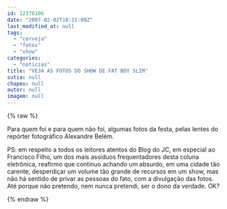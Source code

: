 ```yaml
---
id: 12376106
date: "2007-02-02T18:15:00Z"
last_modified_at: null
tags:
  - "cerveja"
  - "fotos"
  - "show"
categories:
  - "noticias"
title: "VEJA AS FOTOS DO SHOW DE FAT BOY SLIM"
sutia: null
chapeu: null
autor: null
imagem: null
---
```

{% raw %}
<p><P>Para quem foi e para quem não foi, algumas fotos da festa, pelas lentes do repórter fotográfico Alexandre Belém.</P></p>
<p><P>PS: em respeito a todos os leitores atentos do Blog do JC, em especial ao Francisco Filho, um dos mais assíduos frequentadores desta coluna eletrônica, reafirmo que continuo achando um absurdo, em uma cidade tão carente,&nbsp;desperdiçar um volume tão grande de recursos em um show, mas não há sentido de privar as pessoas do fato, com a divulgação das fotos. Até porque não pretendo, nem nunca pretendi, ser o dono da verdade. OK?</P> </p>
{% endraw %}